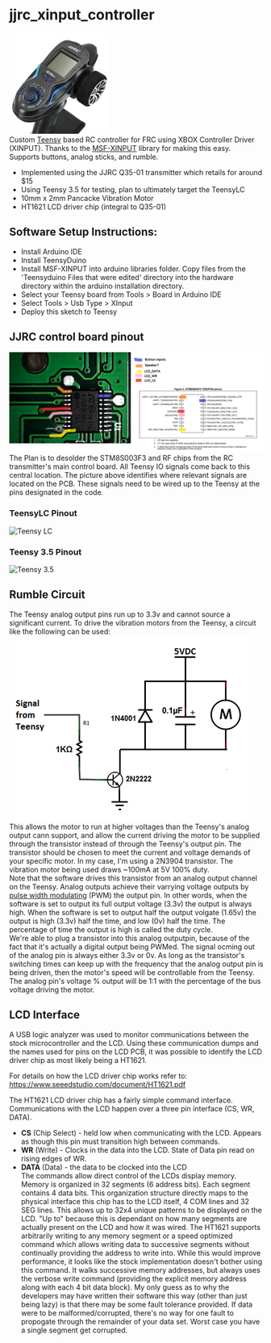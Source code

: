 # jjrc_xinput_controller 
<img src="https://github.com/jcorcoran/jjrc_xinput_controller/raw/master/images/jjrc_controller.png" width="200" title="jjrc_controller"></img>  
Custom [Teensy](https://www.pjrc.com/teensy/) based RC controller for FRC using XBOX Controller Driver (XINPUT). Thanks to the [MSF-XINPUT](https://github.com/zlittell/MSF-XINPUT) library for making this easy.  
Supports buttons, analog sticks, and rumble.
-  Implemented using the JJRC Q35-01 transmitter which retails for around $15
-  Using Teensy 3.5 for testing, plan to ultimately target the TeensyLC
-  10mm x 2mm Pancacke Vibration Motor
-  HT1621 LCD driver chip (integral to Q35-01)

## Software Setup Instructions:
-  Install Arduino IDE
-  Install TeensyDuino
-  Install MSF-XINPUT into arduino libraries folder. Copy files from the 'Teensyduino Files that were edited' directory into the hardware directory within the arduino installation directory.
-  Select your Teensy board from Tools > Board in Arduino IDE
-  Select Tools > Usb Type > XInput
-  Deploy this sketch to Teensy

## JJRC control board pinout
![](images/pinout.png)
The Plan is to desolder the STM8S003F3 and RF chips from the RC transmitter's main control board. All Teensy IO signals come back to this central location. The picture above identifies where relevant signals are located on the PCB. These signals need to be wired up to the Teensy at the pins designated in the code.

### TeensyLC Pinout
<img src="https://www.pjrc.com/teensy/card6a_rev2.png" width="400" title="Teensy LC">

### Teensy 3.5 Pinout
</img><img src="https://www.pjrc.com/teensy/card8a_rev2.png" width="400" title="Teensy 3.5"></img>

## Rumble Circuit
The Teensy analog output pins run up to 3.3v and cannot source a significant current. To drive the vibration motors from the Teensy, a circuit like the following can be used:  
![](images/circuit.png)  
This allows the motor to run at higher voltages than the Teensy's analog output cann support, and allow the current driving the motor to be supplied through the transistor instead of through the Teensy's output pin. The transistor should be chosen to meet the current and voltage demands of your specific motor. In my case, I'm using a 2N3904 transistor. The vibration motor being used draws ~100mA at 5V 100% duty.  
Note that the software drives this transistor from an analog output channel on the Teensy. Analog outputs achieve their varrying voltage outputs by [pulse width modulating](https://en.wikipedia.org/wiki/Pulse-width_modulation) (PWM) the output pin. In other words, when the software is set to output its full output voltage (3.3v) the output is always high. When the software is set to output half the output volgate (1.65v) the output is high (3.3v) half the time, and low (0v) half the time. The percentage of time the output is high is called the duty cycle.  
We're able to plug a transistor into this analog outputpin, because of the fact that it's actually a digital output being PWMed. The signal ocming out of the analog pin is always either 3.3v or 0v. As long as the transistor's switching times can keep up with the frequency that the analog output pin is being driven, then the motor's speed will be controllable from the Teensy. The analog pin's voltage % output will be 1:1 with the percentage of the bus voltage driving the motor.

## LCD Interface
A USB logic analyzer was used to monitor communications between the stock microcontroller and the LCD. Using these communication dumps and the names used for pins on the LCD PCB, it was possible to identify the LCD driver chip as most likely being a HT1621.

For details on how the LCD driver chip works refer to: https://www.seeedstudio.com/document/HT1621.pdf

The HT1621 LCD driver chip has a fairly simple command interface. Communications with the LCD happen over a three pin interface (CS, WR, DATA).
-  **CS** (Chip Select) - held low when communicating with the LCD. Appears as though this pin must transition high between commands.
-  **WR** (Write) - Clocks in the data into the LCD. State of Data pin read on rising edges of WR. 
-  **DATA** (Data) - the data to be clocked into the LCD  
The commands allow direct control of the LCDs display memory. Memory is organized in 32 segments (6 address bits). Each segment contains 4 data bits. This organization structure directly maps to the physical interface this chip has to the LCD itself,  4 COM lines and 32 SEG lines. This allows up to 32x4 unique patterns to be displayed on the LCD. "Up to" because this is dependant on how many segments are actually present on the LCD and how it was wired. 
The HT1621 supports arbitrarily writing to any memory segment or a speed optimized command which allows writing data to successive segments without continually providing the address to write into. While this would improve performance, it looks like the stock implementation doesn't bother using this command. It walks successive memory addresses, but always uses the verbose write command (providing the explicit memory address along with each 4 bit data block). My only guess as to why the developers may have written their software this way (other than just being lazy) is that there may be some fault tolerance provided. If data were to be malformed/corrupted, there's no way for one fault to propogate through the remainder of your data set. Worst case you have a single segment get corrupted.
 
